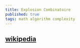 ```yaml
---
title: Explosion Combinatoire
published: true
tags: math algorithm complexity
---
```

## [wikipedia](https://fr.wikipedia.org/wiki/Analyse_de_la_complexit%C3%A9_des_algorithmes)
